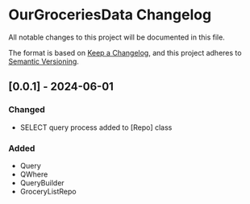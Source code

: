 # OurGroceriesData Changelog
All notable changes to this project will be documented in this file.

The format is based on [Keep a Changelog](https://keepachangelog.com/en/1.1.0/), and this project adheres to [Semantic Versioning](https://semver.org/).

## [0.0.1] - 2024-06-01

### Changed
- SELECT query process added to [Repo] class

### Added
- Query
- QWhere
- QueryBuilder
- GroceryListRepo